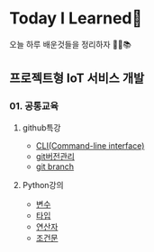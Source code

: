 # Today I Learned:dog:

오늘 하루 배운것들을 정리하자 :man_student::books:



## 프로젝트형 IoT 서비스 개발

### 01. 공통교육

1. github특강
   * [CLI(Command-line interface)](https://github.com/jeonghaejun/TIL/blob/master/git/CLI.md)
   * [git버전관리](https://github.com/jeonghaejun/TIL/blob/master/git/git_version_control.md)
   * [git branch](https://github.com/jeonghaejun/TIL/blob/master/git/git_branch.md)

2. Python강의
   * [변수](https://github.com/jeonghaejun/TIL/blob/master/python/01_value.md)
   * [타입](https://github.com/jeonghaejun/TIL/blob/master/python/02_type.md)
   * [연산자](https://github.com/jeonghaejun/TIL/blob/master/python/03_Operator.md)
   * [조건문](https://github.com/jeonghaejun/TIL/blob/master/python/04_If_else.md)